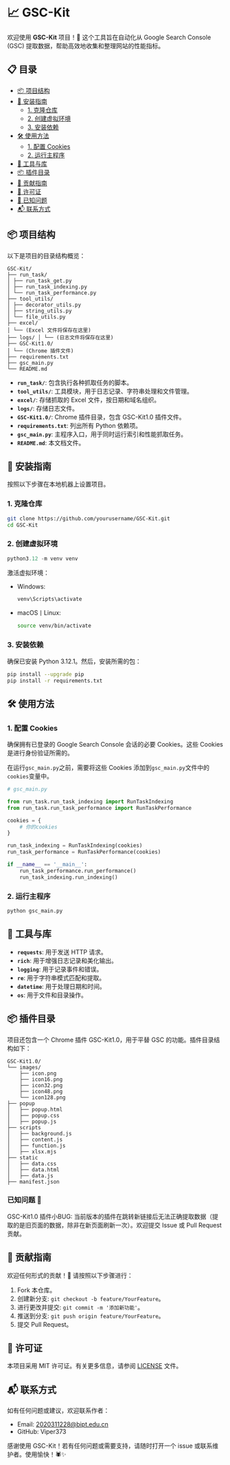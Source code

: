 # 📈 GSC-Kit

欢迎使用 **GSC-Kit** 项目！🚀 这个工具旨在自动化从 Google Search Console (GSC) 提取数据，帮助高效地收集和整理网站的性能指标。

## 📋 目录

- [📦 项目结构](#-项目结构)
- [🔧 安装指南](#-安装指南)
    - [1. 克隆仓库](#1-克隆仓库)
    - [2. 创建虚拟环境](#2-创建虚拟环境)
    - [3. 安装依赖](#3-安装依赖)
- [🛠 使用方法](#-使用方法)
    - [1. 配置 Cookies](#1-配置-cookies)
    - [2. 运行主程序](#2-运行主程序)
- [🧰 工具与库](#-工具与库)
- [📦 插件目录](#-插件目录)
- [📝 贡献指南](#-贡献指南)
- [📄 许可证](#-许可证)
- [🐞 已知问题](#-已知问题)
- [📬 联系方式](#-联系方式)

## 📦 项目结构

以下是项目的目录结构概览：

```plaintext
GSC-Kit/ 
├── run_task/ 
│ ├── run_task_get.py 
│ ├── run_task_indexing.py 
│ └── run_task_performance.py 
├── tool_utils/ 
│ ├── decorator_utils.py 
│ ├── string_utils.py 
│ └── file_utils.py 
├── excel/ 
│ └── (Excel 文件将保存在这里) 
├── logs/ │ └── (日志文件将保存在这里) 
├── GSC-Kit1.0/ 
│ └── (Chrome 插件文件) 
├── requirements.txt 
├── gsc_main.py 
└── README.md
```

- **`run_task/`**: 包含执行各种抓取任务的脚本。
- **`tool_utils/`**: 工具模块，用于日志记录、字符串处理和文件管理。
- **`excel/`**: 存储抓取的 Excel 文件，按日期和域名组织。
- **`logs/`**: 存储日志文件。
- **`GSC-Kit1.0/`**: Chrome 插件目录，包含 GSC-Kit1.0 插件文件。
- **`requirements.txt`**: 列出所有 Python 依赖项。
- **`gsc_main.py`**: 主程序入口，用于同时运行索引和性能抓取任务。
- **`README.md`**: 本文档文件。

## 🔧 安装指南

按照以下步骤在本地机器上设置项目。

### 1. 克隆仓库

```bash
git clone https://github.com/yourusername/GSC-Kit.git
cd GSC-Kit
```

### 2. 创建虚拟环境
```python
python3.12 -m venv venv
```

激活虚拟环境：
  
- Windows:

  ```bash
  venv\Scripts\activate
  ```
- macOS丨Linux:

  ```bash
  source venv/bin/activate
  ```

### 3. 安装依赖
确保已安装 Python 3.12.1。然后，安装所需的包：
    
```bash
pip install --upgrade pip
pip install -r requirements.txt
```

## 🛠 使用方法
### 1. 配置 Cookies
确保拥有已登录的 Google Search Console 会话的必要 Cookies。这些 Cookies 是进行身份验证所需的。

在运行`gsc_main.py`之前，需要将这些 Cookies 添加到`gsc_main.py`文件中的`cookies`变量中。
```python
# gsc_main.py

from run_task.run_task_indexing import RunTaskIndexing
from run_task.run_task_performance import RunTaskPerformance

cookies = {
    # 你的cookies
}

run_task_indexing = RunTaskIndexing(cookies)
run_task_performance = RunTaskPerformance(cookies)

if __name__ == '__main__':
    run_task_performance.run_performance()
    run_task_indexing.run_indexing()
```

### 2. 运行主程序
```bash
python gsc_main.py
```

## 🧰 工具与库

- **`requests`**: 用于发送 HTTP 请求。
- **`rich`**: 用于增强日志记录和美化输出。
- **`logging`**: 用于记录事件和错误。
- **`re`**: 用于字符串模式匹配和提取。
- **`datetime`**: 用于处理日期和时间。
- **`os`**: 用于文件和目录操作。

## 📦 插件目录

项目还包含一个 Chrome 插件 GSC-Kit1.0，用于平替 GSC 的功能。插件目录结构如下：
```plaintext
GSC-Kit1.0/
└── images/
    ├── icon.png
    ├── icon16.png
    ├── icon32.png
    ├── icon48.png
    └── icon128.png
├── popup
│   ├── popup.html
│   ├── popup.css
│   ├── popup.js
├── scripts
│   ├── background.js
│   ├── content.js
│   ├── function.js
│   ├── xlsx.mjs
├── static
│   ├── data.css
│   ├── data.html
│   ├── data.js
├── manifest.json
```
### 已知问题 🐞
GSC-Kit1.0 插件小BUG: 当前版本的插件在跳转新链接后无法正确提取数据（提取的是旧页面的数据，除非在新页面刷新一次）。欢迎提交 Issue 或 Pull Request 贡献。

## 📝 贡献指南
欢迎任何形式的贡献！🎉 请按照以下步骤进行：

1. Fork 本仓库。
2. 创建新分支: `git checkout -b feature/YourFeature`。
3. 进行更改并提交: `git commit -m '添加新功能'`。
4. 推送到分支: `git push origin feature/YourFeature`。
5. 提交 Pull Request。

## 📄 许可证
本项目采用 MIT 许可证。有关更多信息，请参阅 [LICENSE](LICENSE) 文件。

## 📬 联系方式
如有任何问题或建议，欢迎联系作者：

- Email: 2020311228@bipt.edu.cn
- GitHub: Viper373

感谢使用 GSC-Kit！若有任何问题或需要支持，请随时打开一个 issue 或联系维护者。使用愉快！🕷️✨ 
